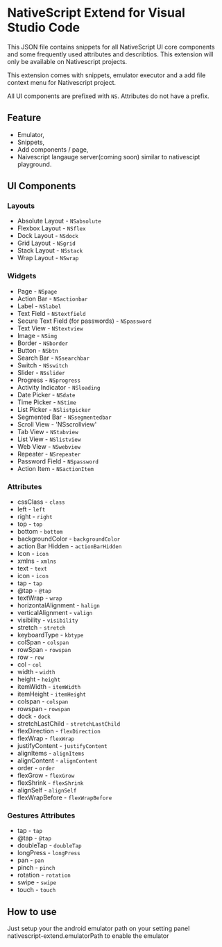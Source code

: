 # NativeScript Extend for Visual Studio Code

This JSON file contains snippets for all NativeScript UI core components and some frequently used attributes and describtios. This extension will only be available on Nativescript projects.

This extension comes with snippets, emulator executor and a add file context menu for Nativescript project.

All UI components are prefixed with `NS`. Attributes do not have a prefix.

## Feature

- Emulator,
- Snippets,
- Add components / page,
- Naivescript langauge server(coming soon) similar to nativescipt playground.

## UI Components

### Layouts

- Absolute Layout - `NSabsolute`
- Flexbox Layout - `NSflex`
- Dock Layout - `NSdock`
- Grid Layout - `NSgrid`
- Stack Layout - `NSstack`
- Wrap Layout - `NSwrap`

### Widgets

- Page - `NSpage`
- Action Bar - `NSactionbar`
- Label - `NSlabel`
- Text Field - `NStextfield`
- Secure Text Field (for passwords) - `NSpassword`
- Text View - `NStextview`
- Image - `NSimg`
- Border - `NSborder`
- Button - `NSbtn`
- Search Bar - `NSsearchbar`
- Switch - `NSswitch`
- Slider - `NSslider`
- Progress - `NSprogress`
- Activity Indicator - `NSloading`
- Date Picker - `NSdate`
- Time Picker - `NStime`
- List Picker - `NSlistpicker`
- Segmented Bar - `NSsegmentedbar`
- Scroll View - 'NSscrollview'
- Tab View - `NStabview`
- List View - `NSlistview`
- Web View - `NSwebview`
- Repeater - `NSrepeater`
- Password Field - `NSpassword`
- Action Item - `NSactionItem`

### Attributes

- cssClass - `class`
- left - `left`
- right - `right`
- top - `top`
- bottom - `bottom`
- backgroundColor - `backgroundColor`
- action Bar Hidden - `actionBarHidden`
- Icon - `icon`
- xmlns - `xmlns`
- text - `text`
- icon - `icon`
- tap - `tap`
- @tap - `@tap`
- textWrap - `wrap`
- horizontalAlignment - `halign`
- verticalAlignment - `valign`
- visibility - `visibility`
- stretch - `stretch`
- keyboardType - `kbtype`
- colSpan - `colspan`
- rowSpan - `rowspan`
- row - `row`
- col - `col`
- width - `width`
- height - `height`
- itemWidth - `itemWidth`
- itemHeight - `itemHeight`
- colspan - `colspan`
- rowspan - `rowspan`
- dock - `dock`
- stretchLastChild - `stretchLastChild`
- flexDirection - `flexDirection`
- flexWrap - `flexWrap`
- justifyContent - `justifyContent`
- alignItems - `alignItems`
- alignContent - `alignContent`
- order - `order`
- flexGrow - `flexGrow`
- flexShrink - `flexShrink`
- alignSelf - `alignSelf`
- flexWrapBefore - `flexWrapBefore`

### Gestures Attributes

- tap - `tap`
- @tap - `@tap`
- doubleTap - `doubleTap`
- longPress - `longPress`
- pan - `pan`
- pinch - `pinch`
- rotation - `rotation`
- swipe - `swipe`
- touch - `touch`

## How to use

Just setup your the android emulator path on your setting panel
nativescript-extend.emulatorPath
to enable the emulator
